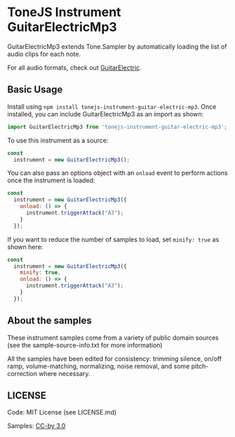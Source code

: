# ToneJS Instrument GuitarElectricMp3

GuitarElectricMp3 extends Tone.Sampler by automatically loading the list of audio clips for each note.

For all audio formats, check out [GuitarElectric](../README.md).

## Basic Usage

Install using `npm install tonejs-instrument-guitar-electric-mp3`. Once installed, you can include GuitarElectricMp3 as an import as shown:

```javascript
import GuitarElectricMp3 from 'tonejs-instrument-guitar-electric-mp3';
```

To use this instrument as a source:

```javascript
const
  instrument = new GuitarElectricMp3();
```

You can also pass an options object with an `onload` event to perform actions once the instrument is loaded:

```javascript
const
  instrument = new GuitarElectricMp3({
    onload: () => {
      instrument.triggerAttack("A3");
    }
  });
```

If you want to reduce the number of samples to load, set `minify: true` as shown here:

```javascript
const
  instrument = new GuitarElectricMp3({
    minify: true,
    onload: () => {
      instrument.triggerAttack("A3");
    }
  });
```

## About the samples

These instrument samples come from a variety of public domain sources (see the sample-source-info.txt for more information)

All the samples have been edited for consistency: trimming silence, on/off ramp, volume-matching, normalizing, noise removal, and some pitch-correction where necessary.

## LICENSE

Code: MIT License (see LICENSE.md)

Samples: [CC-by 3.0](https://creativecommons.org/licenses/by/3.0/)
